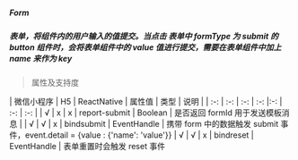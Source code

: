 ##### Form
##### 表单，将组件内的用户输入的值提交。当点击 表单中 formType 为 submit 的 button 组件时，会将表单组件中的 value 值进行提交，需要在表单组件中加上 name 来作为 key

> 属性及支持度

| 微信小程序 | H5 | ReactNative | 属性值 | 类型 | 说明 |
| :-: | :-: | :-: | :-: |:-: | :-: | :-: |
| √ | x | x | report-submit | Boolean | 是否返回 formId 用于发送模板消息 |
| √ | √ | x | bindsubmit | EventHandle | 携带 form 中的数据触发 submit 事件，event.detail = {value : {'name': 'value'}}
| √ | √ | x | bindreset | EventHandle | 表单重置时会触发 reset 事件